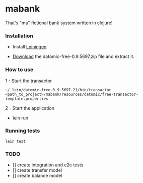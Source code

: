 # mabank
That's  "ma" fictional bank system written in clojure!

### Installation ###

- Install [Leiningen](https://leiningen.org/)

- [Download](https://my.datomic.com/downloads/free) the datomic-free-0.9.5697.zip file and extract it.


### How to use ###

1 - Start the transactor

```
~/.lein/datomic-free-0.9.5697.21/bin/transactor <path_to_project>/mabank/resources/datomic/free-transactor-template.properties

```
2 - Start the application

- lein run

### Running tests ###

`lein test`

### TODO 

- [] create integration and e2e tests
- [] create transfer model
- [] create balance model

